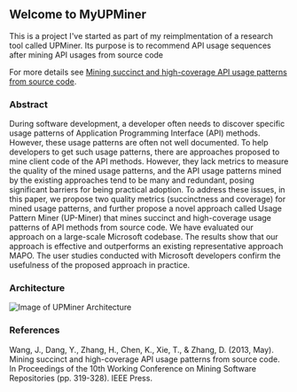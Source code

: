 ## Welcome to MyUPMiner
This is a project I've started as part of my reimplmentation of a research tool called UPMiner. Its purpose is to recommend API usage sequences after mining API usages from source code


For more details see [Mining succinct and high-coverage API usage patterns from source code](https://dl.acm.org/citation.cfm?id=2487146).

### Abstract

During software development, a developer often needs to discover specific usage patterns of Application Programming Interface (API) methods. However, these usage patterns are often not well documented. To help developers to get such usage patterns, there are approaches proposed to mine client code of the API methods. However, they lack metrics to measure the quality of the mined usage patterns, and the API usage patterns mined by the existing approaches tend to be many and redundant, posing significant barriers for being practical adoption. To address these issues, in this paper, we propose two quality metrics (succinctness and coverage) for mined usage patterns, and further propose a novel approach called Usage Pattern Miner (UP-Miner) that mines succinct and high-coverage usage patterns of API methods from source code. We have evaluated our approach on a large-scale Microsoft codebase. The results show that our approach is effective and outperforms an existing representative approach MAPO. The user studies conducted with Microsoft developers confirm the usefulness of the proposed approach in practice.

### Architecture

![Image of UPMiner Architecture](https://github.com/shamsa-abid/MyUPMiner/blob/master/Architecture.PNG)




### References

Wang, J., Dang, Y., Zhang, H., Chen, K., Xie, T., & Zhang, D. (2013, May). Mining succinct and high-coverage API usage patterns from source code. In Proceedings of the 10th Working Conference on Mining Software Repositories (pp. 319-328). IEEE Press.
